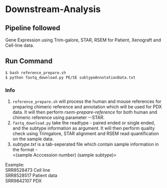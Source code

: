 # Downstream-Analysis

## Pipeline followed   
Gene Expression using Trim-galore, STAR, RSEM for Patient, Xenograft and Cell-line data.

## Run Command 
```bash
$ bash reference_prepare.sh
$ python fastq_download.py PE/SE subtypeAnnotationData.txt
```

### Info
1. `reference_prepare.sh` will process the human and mouse references for preparing chimeric reference and annotation which will be used for PDX data. It will then perform *rsem-prepare-reference* for both human and chimeric reference using parameter --STAR. 
2. `fastq_download.py` take the readtype - paired ended or single ended, and the subtype information as argument. It will then perform quality check using Trimgalore, STAR alignment and RSEM read quantification on the sample data. 
3. *subtype.txt* is a tab-seperated file which contain sample information in the format -  
<(sample Acccession number) (sample subtype)>

  Example:<br />
    SRR8528473	Cell line <br />
    SRR8528517	Patient data <br />
    SRR9842107	PDX <br />





